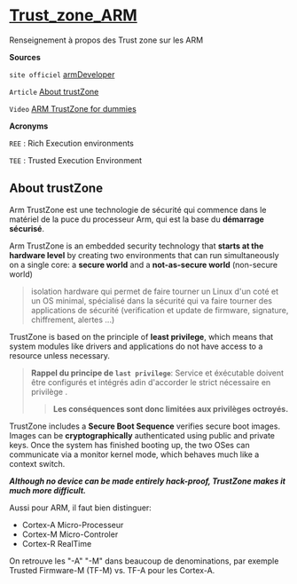 # <ins>Trust_zone_ARM </ins>

Renseignement à propos des Trust zone sur les ARM

**Sources**

``site officiel`` [armDeveloper](https://developer.arm.com/ip-products/security-ip/trustzone)

``Article`` [About trustZone](https://www.microcontrollertips.com/embedded-security-brief-arm-trustzone-explained/)

``Video`` [ARM TrustZone for dummies](https://www.youtube.com/watch?v=ecBByjwny3s)

**Acronyms**

``REE`` : Rich Execution environments

``TEE`` : Trusted Execution Environment

## About trustZone

Arm TrustZone est une technologie de sécurité qui commence dans le matériel de la puce du processeur Arm, qui est la base du **démarrage sécurisé**.

Arm TrustZone is an embedded security technology that **starts at the hardware level** by creating two environments that can run simultaneously on a single core: a **secure world** and a **not-as-secure world** (non-secure world)

>isolation hardware qui permet de faire tourner un Linux d'un coté et un OS minimal, spécialisé dans la sécurité qui va faire tourner des applications de sécurité (verification et update de firmware, signature, chiffrement, alertes ...)

TrustZone is based on the principle of **least privilege**, which means that system modules like drivers and applications do not have access to a resource unless necessary.

> **Rappel du principe de ``last privilege``**:
Service et éxécutable doivent être configurés et intégrés adin d'accorder le strict nécessaire en privilège .
>> **Les conséquences sont donc limitées aux privilèges octroyés.**

TrustZone includes a **Secure Boot Sequence** verifies secure boot images. Images can be **cryptographically** authenticated using public and private keys. Once the system has finished booting up, the two OSes can communicate via a monitor kernel mode, which behaves much like a context switch.

***Although no device can be made entirely hack-proof, TrustZone makes it much more difficult.***

Aussi pour ARM, il faut bien distinguer:
* Cortex-A  Micro-Processeur
*	Cortex-M Micro-Controler
*	Cortex-R RealTime

On retrouve les "-A" "-M" dans beaucoup de denominations, par exemple Trusted Firmware-M (TF-M)  vs.  TF-A pour les Cortex-A.
